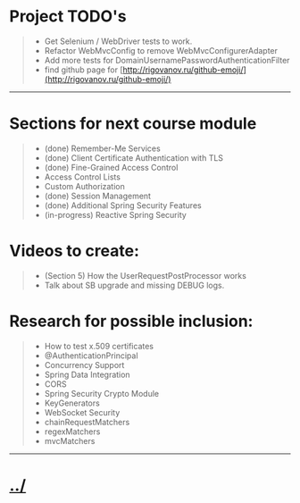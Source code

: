 # Project TODO's

> * Get Selenium / WebDriver tests to work.
> * Refactor WebMvcConfig to remove WebMvcConfigurerAdapter
> * Add more tests for DomainUsernamePasswordAuthenticationFilter
> * find github page for [http://rigovanov.ru/github-emoji/](http://rigovanov.ru/github-emoji/)


---


# Sections for next course module
> * (done) Remember-Me Services
> * (done) Client Certificate Authentication with TLS
> * (done) Fine-Grained Access Control
> * Access Control Lists
> * Custom Authorization
> * (done) Session Management
> * (done) Additional Spring Security Features
> * (in-progress) Reactive Spring Security


# Videos to create:
> * (Section 5) How the UserRequestPostProcessor works
> * Talk about SB upgrade and missing DEBUG logs.




# Research for possible inclusion:
> * How to test x.509 certificates
> * @AuthenticationPrincipal
> * Concurrency Support
> * Spring Data Integration
> * CORS
> * Spring Security Crypto Module
> * KeyGenerators
> * WebSocket Security
> * chainRequestMatchers
> * regexMatchers
> * mvcMatchers



---

# [../](../README.md)
